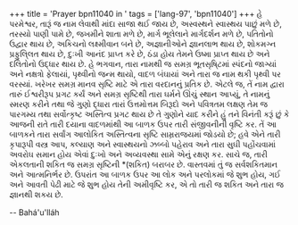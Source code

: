 +++
title = 'Prayer bpn11040 in '
tags = ['lang-97', 'bpn11040']
+++
હે પરમેશ્વર, તારૂં જ નામ લેવાથી માંદા સાજા થઈ જાય છે, અસ્વસ્થને સ્વાસ્થય પાછું મળે છે, તરસ્યો પાણી પામે છે, જખમીને શાતા મળે છે, માર્ગ ભૂલેલાને માર્ગદર્શન મળે છે, પતિતોનો ઉદ્વાર થાય છે, અકિચનો લક્ષ્મીવાન બને છે, અજ્ઞાનીઓને જ્ઞાનલાભ થાય છે, શોકમગ્ન પ્રફુલિ્લત થાય છે, દુઃખી આનંદ પ્રાપ્ત કરે છે, ઠંડા હોય તેમને ઉષ્મા પ્રાપ્ત થાય છે અને દલિતોનો ઉદ્ધાર થાય છે. હે ભગવાન, તારા નામથી જ સમગ્ર ભૂતસૃષિ્ટમાં સ્પંદનો જાગ્યાં અને નક્ષત્રો ફેલાયાં, પૃથ્વીનો જન્મ થાયો, વાદળ બંઘાયાં અને તારા જ નામ થકી પૃથ્વી પર વરસ્યાં. ખરેખર સમગ્ર માનવ સૃષ્ટિ માટે એ તારા વરદાનનું પ્રતિક છે. 
એટલે જ, તેં નામ દ્વારા તારું ઈશ્વરીરૂપ પ્રગટ કર્યં અને સમગ્ર સૃષ્ટિથી તારા ઘર્મને ઊંચું સ્થાન આપ્યું, તે નામનું સ્મરણ કરીને તથા જે ગુણો દ્ધારા તારાં ઉત્તમોત્તમ બિરૂદો અને પવિત્રતમ લક્ષણ તેમ જ પારગમ્ય તથા સર્વોત્કૃષ્ટ અસ્તિત્વ પ્રગટ થાય છે તે ગુણોને યાદ કરીને હું તને વિનંતી કરૂં છું કે આજની રાતે તારી દયાના વાદળમાંથી આ બાળક ઉપર તારી સંજીવનીની વૃષ્ટિ કર. તેં આ બાળકને તારા સર્વાંગ આલોકિત અસ્તિત્વના સૃષ્ટિ  સામ્રરાજયમાં જોડયો છે; હવે એને તારી કૃપારૂપી વસ્ત્ર આપ, કલ્યાણ અને સ્વાસ્થયનો ઝબ્બો પહેરાવ અને તારા સુઘી પહોંચવામાં અવરોઘ સમાન હોય એવાં દુઃખો અને અવ્યવસ્થા સામે એનું રક્ષણ કર. સાચે જ, તારી એકલતાની શકિત જ સમગ્ર સૃષ્ટિની  *(શકિત) બરાબર છે. વાસ્તવમાં તું જ સર્વશકિતમાન અને આત્મનિર્ભર છે. ઉપરાંત આ બાળક ઉપર આ લોક અને પરલોકમાં જે શુભ હોય,  ગઈ અને આવતી પેઢી માટે જે શુભ હોય તેની અમીવૃષ્ટિ કર, એ તો તારી જ શકિત અને તારા જ જ્ઞાનથી શકય છે.

-- Bahá'u'lláh
